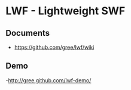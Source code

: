 # LWF - Lightweight SWF

## Documents
- https://github.com/gree/lwf/wiki
## Demo
-http://gree.github.com/lwf-demo/
